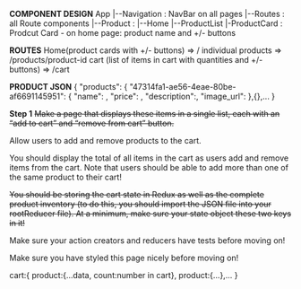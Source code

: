**COMPONENT DESIGN**
App
|--Navigation         : NavBar on all pages
|--Routes             : all Route components
  |--Product          :
  |--Home
      |--ProductList
          |-ProductCard         :
Prodcut Card - on home page: product name and +/- buttons



**ROUTES**
Home(product cards with +/- buttons) => /
individual products => /products/product-id
cart 
  (list of items in cart 
  with quantities and +/- buttons) => /cart



**PRODUCT JSON**
  {
    "products": {
    "47314fa1-ae56-4eae-80be-af6691145951": {
      "name": ,
      "price": ,
      "description":,
      "image_url":
    },{},...
    }

    
**Step 1**
~~Make a page that displays these items in a single list, each with an “add to cart” and “remove from cart” button.~~

Allow users to add and remove products to the cart.

You should display the total of all items in the cart as users add and remove items from the cart. Note that users should be able to add more than one of the same product to their cart!

~~You should be storing the cart state in Redux as well as the complete product inventory (to do this, you should import the JSON file into your rootReducer file). At a minimum, make sure your state object these two keys in it!~~

Make sure your action creators and reducers have tests before moving on!

Make sure you have styled this page nicely before moving on!


cart:{
  product:{...data, count:number in cart},
  product:{...},...
}
